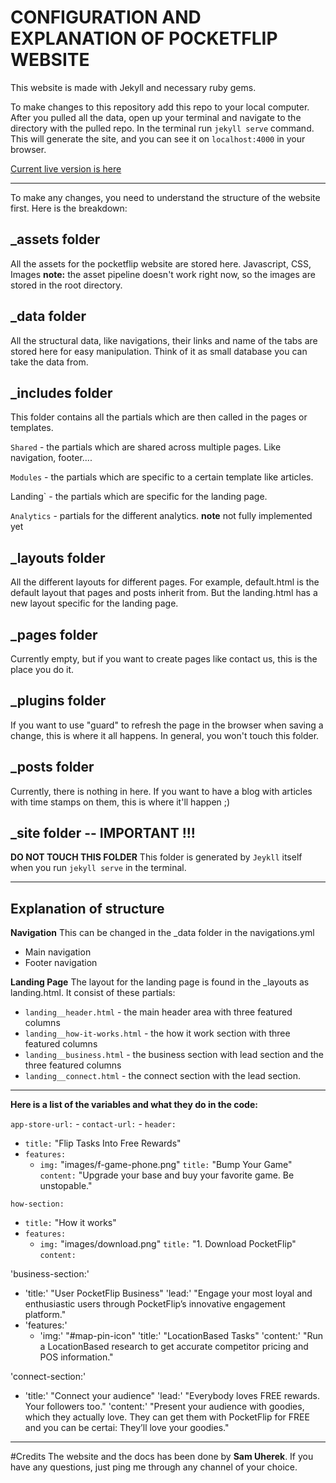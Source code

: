 # CONFIGURATION AND EXPLANATION OF POCKETFLIP WEBSITE #

This website is made with Jekyll and necessary ruby gems.

To make changes to this repository add this repo to your local computer. After you pulled all the data, open up your terminal and navigate to the directory with the pulled repo. In the terminal run `jekyll serve` command.
This will generate the site, and you can see it on `localhost:4000` in your browser.

[Current live version is here](http://c-pocket-flip.s3-website-us-east-1.amazonaws.com/)


---


To make any changes, you need to understand the structure of the website first. Here is the breakdown:


## **_assets** folder

All the assets for the pocketflip website are stored here. Javascript, CSS, Images **note:** the asset pipeline doesn't work right now, so the images are stored in the root directory.

## **_data** folder

All the structural data, like navigations, their links and name of the tabs are stored here for easy manipulation. Think of it as small database you can take the data from.

## **_includes** folder

This folder contains all the partials which are then called in the pages or templates.

`Shared` - the partials which are shared across multiple pages. Like navigation, footer....

`Modules` - the partials which are specific to a certain template like articles.

Landing` - the partials which are specific for the landing page.

`Analytics` - partials for the different analytics. **note** not fully implemented yet


## **_layouts** folder

All the different layouts for different pages. For example, default.html is the default layout that pages and posts inherit from. But the landing.html has a new layout specific for the landing page.


## **_pages** folder

Currently empty, but if you want to create pages like contact us, this is the place you do it.


## **_plugins** folder

If you want to use "guard" to refresh the page in the browser when saving a change, this is where it all happens. In general, you won't touch this folder.

## **_posts** folder

Currently, there is nothing in here. If you want to have a blog with articles with time stamps on them, this is where it'll happen ;)

## **_site** folder -- **IMPORTANT !!!**

**DO NOT TOUCH THIS FOLDER**
This folder is generated by `Jeykll` itself when you run `jekyll serve` in the terminal.


---


## Explanation of structure

**Navigation**
This can be changed in the _data folder in the navigations.yml
- Main navigation
- Footer navigation 

**Landing Page**
The layout for the landing page is found in the _layouts as landing.html. It consist of these partials:
- `landing__header.html` - the main header area with three featured columns
- `landing__how-it-works.html` - the how it work section with three featured columns
- `landing__business.html` - the business section with lead section and the three featured columns
- `landing__connect.html` - the connect section with the lead section.

---



**Here is a list of the variables and what they do in the code:**

`app-store-url:` - 
`contact-url:` - 
`header:`
  - `title:` "Flip Tasks Into Free Rewards"
  - `features:`
    - `img:` "images/f-game-phone.png"
      `title:` "Bump Your Game"
      `content:` "Upgrade your base and buy your favorite game. Be unstopable."

`how-section:`
  - `title:` "How it works"
  - `features:`
    - `img:` "images/download.png"
      `title:` "1. Download PocketFlip"
      `content:`

'business-section:'
  - 'title:' "User PocketFlip Business"
    'lead:' "Engage your most loyal and enthusiastic users through PocketFlip’s innovative engagement platform."
  - 'features:'
    - 'img:' "#map-pin-icon"
      'title:' "LocationBased Tasks"
      'content:' "Run a LocationBased research to get accurate competitor pricing and POS information."

'connect-section:'
  - 'title:' "Connect your audience"
    'lead:' "Everybody loves FREE rewards. Your followers too."
    'content:' "Present your audience with goodies, which they actually love. They can get them with PocketFlip for FREE and you can be certai: They’ll love your goodies."


---


#Credits
The website and the docs has been done by **Sam Uherek**. If you have any questions, just ping me through any channel of your choice.